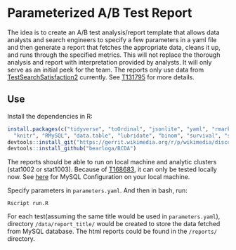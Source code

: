 # Parameterized A/B Test Report

The idea is to create an A/B test analysis/report template that allows data analysts and search engineers to specify a few parameters in a yaml file and then generate a report that fetches the appropriate data, cleans it up, and runs through the specified metrics. This will not replace the thorough analysis and report with interpretation provided by analysts. It will only serve as an initial peek for the team. The reports only use data from [TestSearchSatisfaction2](https://meta.wikimedia.org/wiki/Schema:TestSearchSatisfaction2) currently. See [T131795](https://phabricator.wikimedia.org/T131795) for more details.

## Use

Install the dependencies in R:

```R
install.packages(c("tidyverse", "toOrdinal", "jsonlite", "yaml", "rmarkdown", "tools",
  "knitr", "RMySQL", "data.table", "lubridate", "binom", "survival", "survminer"))
devtools::install_git("https://gerrit.wikimedia.org/r/p/wikimedia/discovery/wmf.git")
devtools::install_github("bearloga/BCDA")
```

The reports should be able to run on local machine and analytic clusters (stat1002 or stat1003). Because of [T168683](https://phabricator.wikimedia.org/T168683), it can only be tested locally now. See [here](https://people.wikimedia.org/~bearloga/notes/rnotebook-eventlogging.html) for MySQL Configuration on your local machine.

Specify parameters in `parameters.yaml`. And then in bash, run:
```
Rscript run.R
```

For each test(assuming the same title would be used in `parameters.yaml`), directory `/data/report_title/` would be created to store the data fetched from MySQL database. The html reports could be found in the `/reports/` directory.

